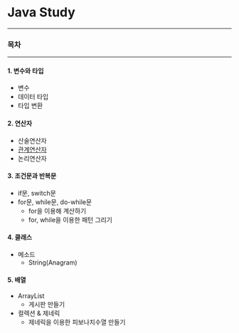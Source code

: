 # Java Study
- - -
### 목차
- - -
#### 1. 변수와 타입
- 변수
- 데이터 타입
- 타입 변환

#### 2. 연산자
- 산술연산자
- [관계연산자](https://github.com/iNusz/Java-Study/blob/master/Java/연산자/관계연산자.md)
- 논리연산자

#### 3. 조건문과 반복문
- if문, switch문 
- for문, while문, do-while문
	- for을 이용해 계산하기
	- for, while을 이용한 패턴 그리기

#### 4. 클래스
- 메소드
	- String(Anagram)

#### 5. 배열
- ArrayList
	- 게시판 만들기
- 컬렉션 & 제네릭
	- 제네릭을 이용한 피보나치수열 만들기


